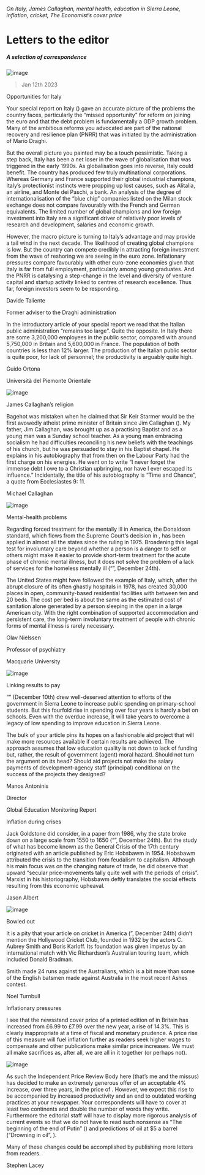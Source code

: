 ###### On Italy, James Callaghan, mental health, education in Sierra Leone, inflation, cricket, The Economist’s cover price
# Letters to the editor 
##### A selection of correspondence 
![image](images/20221210_SRP507.jpg) 
> Jan 12th 2023 

Opportunities for Italy
Your special report on Italy () gave an accurate picture of the problems the country faces, particularly the “missed opportunity” for reform on joining the euro and that the debt problem is fundamentally a GDP growth problem. Many of the ambitious reforms you advocated are part of the national recovery and resilience plan (PNRR) that was initiated by the administration of Mario Draghi.
But the overall picture you painted may be a touch pessimistic. Taking a step back, Italy has been a net loser in the wave of globalisation that was triggered in the early 1990s. As globalisation goes into reverse, Italy could benefit. The country has produced few truly multinational corporations. Whereas Germany and France supported their global industrial champions, Italy’s protectionist instincts were propping up lost causes, such as Alitalia, an airline, and Monte dei Paschi, a bank. An analysis of the degree of internationalisation of the “blue chip” companies listed on the Milan stock exchange does not compare favourably with the French and German equivalents. The limited number of global champions and low foreign investment into Italy are a significant driver of relatively poor levels of research and development, salaries and economic growth.
However, the macro picture is turning to Italy’s advantage and may provide a tail wind in the next decade. The likelihood of creating global champions is low. But the country can compete credibly in attracting foreign investment from the wave of reshoring we are seeing in the euro zone. Inflationary pressures compare favourably with other euro-zone economies given that Italy is far from full employment, particularly among young graduates. And the PNRR is catalysing a step-change in the level and diversity of venture capital and startup activity linked to centres of research excellence. Thus far, foreign investors seem to be responding.
Davide Taliente
Former adviser to the Draghi administration

In the introductory article of your special report we read that the Italian public administration “remains too large”. Quite the opposite. In Italy there are some 3,200,000 employees in the public sector, compared with around 5,750,000 in Britain and 5,600,000 in France. The population of both countries is less than 12% larger. The production of the Italian public sector is quite poor, for lack of personnel; the productivity is arguably quite high.
Guido Ortona
Università del Piemonte Orientale

![image](images/20221224_BRD000.jpg) 

James Callaghan’s religion
Bagehot was mistaken when he claimed that Sir Keir Starmer would be the first avowedly atheist prime minister of Britain since Jim Callaghan (). My father, Jim Callaghan, was brought up as a practising Baptist and as a young man was a Sunday school teacher. As a young man embracing socialism he had difficulties reconciling his new beliefs with the teachings of his church, but he was persuaded to stay in his Baptist chapel. He explains in his autobiography that from then on the Labour Party had the first charge on his energies. He went on to write “I never forget the immense debt I owe to a Christian upbringing, nor have I ever escaped its influence.” Incidentally, the title of his autobiography is “Time and Chance”, a quote from Ecclesiastes 9: 11.
Michael Callaghan

![image](images/20221224_USD001.jpg) 

Mental-health problems
Regarding forced treatment for the mentally ill in America, the Donaldson standard, which flows from the Supreme Court’s decision in , has been applied in almost all the states since the ruling in 1975. Broadening this legal test for involuntary care beyond whether a person is a danger to self or others might make it easier to provide short-term treatment for the acute phase of chronic mental illness, but it does not solve the problem of a lack of services for the homeless mentally ill (“”, December 24th). 
The United States might have followed the example of Italy, which, after the abrupt closure of its often ghastly hospitals in 1978, has created 30,000 places in open, community-based residential facilities with between ten and 20 beds. The cost per bed is about the same as the estimated cost of sanitation alone generated by a person sleeping in the open in a large American city. With the right combination of supported accommodation and persistent care, the long-term involuntary treatment of people with chronic forms of mental illness is rarely necessary.
Olav Nielssen
Professor of psychiatry
Macquarie University

![image](images/20221210_MAP001.jpg) 

Linking results to pay
“” (December 10th) drew well-deserved attention to efforts of the government in Sierra Leone to increase public spending on primary-school students. But this fourfold rise in spending over four years is hardly a bet on schools. Even with the overdue increase, it will take years to overcome a legacy of low spending to improve education in Sierra Leone.
The bulk of your article pins its hopes on a fashionable aid project that will make more resources available if certain results are achieved. The approach assumes that low education quality is not down to lack of funding but, rather, the result of government (agent) moral hazard. Should  not turn the argument on its head? Should aid projects not make the salary payments of development-agency staff (principal) conditional on the success of the projects they designed? 
Manos Antoninis
Director
Global Education Monitoring Report

Inflation during crises
Jack Goldstone did consider, in a paper from 1986, why the state broke down on a large scale from 1550 to 1650 (“”, December 24th). But the study of what has become known as the General Crisis of the 17th century originated with an article published by Eric Hobsbawm in 1954. Hobsbawm attributed the crisis to the transition from feudalism to capitalism. Although his main focus was on the changing nature of trade, he did observe that upward “secular price-movements tally quite well with the periods of crisis”. Marxist in his historiography, Hobsbawm deftly translates the social effects resulting from this economic upheaval.
Jason Albert

![image](images/20221224_XMD003.jpg) 

Bowled out
It is a pity that your article on cricket in America (”, December 24th) didn’t mention the Hollywood Cricket Club, founded in 1932 by the actors C. Aubrey Smith and Boris Karloff. Its foundation was given impetus by an international match with Vic Richardson’s Australian touring team, which included Donald Bradman. 
Smith made 24 runs against the Australians, which is a bit more than some of the English batsmen made against Australia in the most recent Ashes contest.
Noel Turnbull

Inflationary pressures
I see that the newsstand cover price of a printed edition of  in Britain has increased from £6.99 to £7.99 over the new year, a rise of 14.3%. This is clearly inappropriate at a time of fiscal and monetary prudence. A price rise of this measure will fuel inflation further as readers seek higher wages to compensate and other publications make similar price increases. We must all make sacrifices as, after all, we are all in it together (or perhaps not).
![image](images/20230107_DE_UK.jpg) 

As such the Independent Price Review Body here (that’s me and the missus) has decided to make an extremely generous offer of an acceptable 4% increase, over three years, in the price of . However, we expect this rise to be accompanied by increased productivity and an end to outdated working practices at your newspaper. Your correspondents will have to cover at least two continents and double the number of words they write. Furthermore the editorial staff will have to display more rigorous analysis of current events so that we do not have to read such nonsense as “The beginning of the end of Putin” () and predictions of oil at $5 a barrel (“Drowning in oil”, ). 
Many of these changes could be accomplished by publishing more letters from readers.
Stephen Lacey

